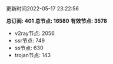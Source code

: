 更新时间2022-05-17 23:22:56

**总订阅: 401**
**总节点: 16580**
**有效节点: 3578**
- v2ray节点: 2056
- ssr节点: 749
- ss节点: 630
- trojan节点: 143
